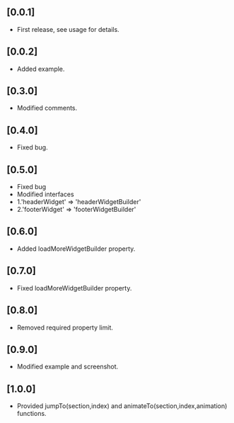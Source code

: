 ## [0.0.1]

* First release, see usage for details.

## [0.0.2]

* Added example.

## [0.3.0]

* Modified comments.

## [0.4.0]
* Fixed bug.

## [0.5.0]
* Fixed bug
* Modified interfaces
* 1.'headerWidget' => 'headerWidgetBuilder'
* 2.'footerWidget' => 'footerWidgetBuilder'

## [0.6.0]
* Added loadMoreWidgetBuilder property.

## [0.7.0]
* Fixed loadMoreWidgetBuilder property.

## [0.8.0]
* Removed required property limit.

## [0.9.0]
* Modified example and screenshot.

## [1.0.0]
* Provided jumpTo(section,index) and animateTo(section,index,animation) functions. 